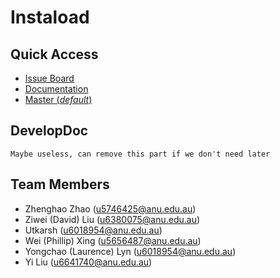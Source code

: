 
# Instaload
## Quick Access
* [Issue Board](https://github.com/Zhenghao-Zhao/Instaload#workspaces/project-board-5e5efa7668d1b55158247a50/board?repos=244576663)
* [Documentation](https://drive.google.com/drive/folders/1xwgVBDAqbR-0H-oAxnSYZ9wgkiJFF5hS)
* [Master (*default*)](https://github.com/Zhenghao-Zhao/Instaload/tree/master)

## DevelopDoc

`Maybe useless, can remove this part if we don't need later`


## Team Members
- Zhenghao Zhao (u5746425@anu.edu.au)
- Ziwei (David) Liu (u6380075@anu.edu.au)
- Utkarsh (u6018954@anu.edu.au)
- Wei (Phillip) Xing (u5656487@anu.edu.au)
- Yongchao (Laurence) Lyn (u6018954@anu.edu.au)
- Yi Liu (u6641740@anu.edu.au)

